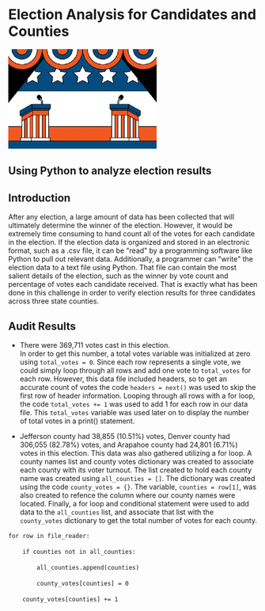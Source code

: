 # Election Analysis for Candidates and Counties

![Podium](https://github.com/Mots94/Election_Analysis/blob/main/Resources/podiums.png)

## Using Python to analyze election results

## Introduction

After any election, a large amount of data has been collected that will ultimately determine the winner of the election.  However, it would be extremely time consuming to hand count all of the votes for each candidate in the election.  If the election data is organized and stored in an electronic format, such as a .csv file, it can be "read" by a programming software like Python to pull out relevant data.  Additionally, a programmer can "write" the election data to a text file using Python. That file can contain the most salient details of the election, such as the winner by vote count and percentage of votes each candidate received.  That is exactly what has been done in this challenge in order to verify election results for three candidates across three state counties.  

## Audit Results

* There were 369,711 votes cast in this election.  
In order to get this number, a total votes variable was initialized at zero using `total_votes = 0`.  Since each row represents a single vote, we could simply loop through all rows and add one vote to `total_votes` for each row.  However, this data file included headers, so to get an accurate count of votes the code `headers = next()` was used to skip the first row of header information.  Looping through all rows with a for loop, the code `total_votes += 1` was used to add 1 for each row in our data file.  This `total_votes` variable was used later on to display the number of total votes in a print() statement. 

* Jefferson county had 38,855 (10.51%) votes, Denver county had 306,055 (82.78%) votes, and Arapahoe county had 24,801 (6.71%) votes in this election.
This data was also gathered utilizing a for loop.  A county names list and county votes dictionary was created to associate each county with its voter turnout.  The list created to hold each county name was created using `all_counties = []`.  The dictionary was created using the code `county_votes = {}`.  The variable, `counties = row[1]`, was also created to refence the column where our county names were located.  Finally, a for loop and conditional statement were used to add data to the `all_counties` list, and associate that list with the `county_votes` dictionary to get the total number of votes for each county.
```
for row in file_reader:
    
    if counties not in all_counties:

        all_counties.append(counties)

        county_votes[counties] = 0

    county_votes[counties] += 1
```


